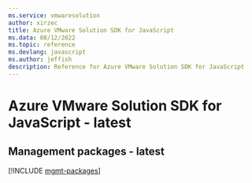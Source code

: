 ```yaml
---
ms.service: vmwaresolution
author: xirzec
title: Azure VMware Solution SDK for JavaScript
ms.data: 08/12/2022
ms.topic: reference
ms.devlang: javascript
ms.author: jeffish
description: Reference for Azure VMware Solution SDK for JavaScript
---
```

# Azure VMware Solution SDK for JavaScript - latest

## Management packages - latest
[!INCLUDE [mgmt-packages](vmware-solution-mgmt-index.md)]